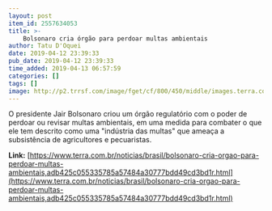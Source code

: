 ```yaml
---
layout: post
item_id: 2557634053
title: >-
    Bolsonaro cria órgão para perdoar multas ambientais
author: Tatu D'Oquei
date: 2019-04-12 23:39:33
pub_date: 2019-04-12 23:39:33
time_added: 2019-04-13 06:57:59
categories: []
tags: []
image: http://p2.trrsf.com/image/fget/cf/800/450/middle/images.terra.com/2019/04/12/2019-04-12T233727Z_1_LYNXNPEF3B1W3_RTROPTP_4_POLITICA-BOLSONARO-DECRETO-MULTAS.JPG
---
```


O presidente Jair Bolsonaro criou um órgão regulatório com o poder de perdoar ou revisar multas ambientais, em uma medida para combater o que ele tem descrito como uma "indústria das multas" que ameaça a subsistência de agricultores e pecuaristas.

**Link:** [https://www.terra.com.br/noticias/brasil/bolsonaro-cria-orgao-para-perdoar-multas-ambientais,adb425c055335785a57484a30777bdd49cd3bd1r.html](https://www.terra.com.br/noticias/brasil/bolsonaro-cria-orgao-para-perdoar-multas-ambientais,adb425c055335785a57484a30777bdd49cd3bd1r.html)

